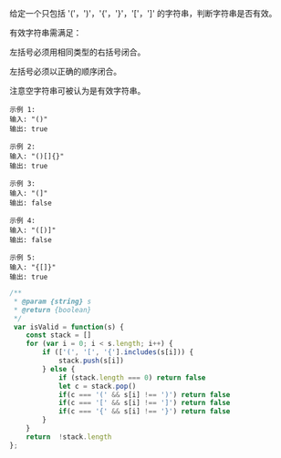给定一个只包括 '('，')'，'{'，'}'，'['，']' 的字符串，判断字符串是否有效。

有效字符串需满足：

左括号必须用相同类型的右括号闭合。

左括号必须以正确的顺序闭合。

注意空字符串可被认为是有效字符串。

```
示例 1:
输入: "()"
输出: true

示例 2:
输入: "()[]{}"
输出: true

示例 3:
输入: "(]"
输出: false

示例 4:
输入: "([)]"
输出: false

示例 5:
输入: "{[]}"
输出: true
```


```javascript
/**
 * @param {string} s
 * @return {boolean}
 */
 var isValid = function(s) {
    const stack = []
    for (var i = 0; i < s.length; i++) {
        if (['(', '[', '{'].includes(s[i])) {
            stack.push(s[i])
        } else {
            if (stack.length === 0) return false
            let c = stack.pop()
            if(c === '(' && s[i] !== ')') return false
            if(c === '[' && s[i] !== ']') return false
            if(c === '{' && s[i] !== '}') return false
        }
    }
    return  !stack.length
};
```
